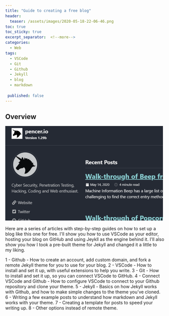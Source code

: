 ```yaml
---
title: "Guide to creating a free blog"
header:
  teaser: /assets/images/2020-05-18-22-06-46.png
toc: true
toc_sticky: true
excerpt_separator:  <!--more-->
categories:
  - Web
tags:
  - VSCode
  - Git
  - Github
  - Jekyll
  - blog
  - markdown
  
 published: false
---
```


## Overview

![website](/assets/images/2020-05-18-22-06-46.png)

Here are a series of articles with step-by-step guides on how to set up a blog like this one for free. I'll show you how to use VSCode as your editor, hosting your blog on GitHub and using Jeykll as the engine behind it. I'll also show you how I took a pre-built theme for Jekyll and changed it a little to my liking.

<!--more-->

1 - Github - How to create an account, add custom domain, and fork a remote Jekyll theme for you to use for your blog.
2 - VSCode - How to install and set it up, with useful extensions to help you write.
3 - Git - How to install and set it up, so you can connect VSCode to GitHub.
4 - Connect VSCode and Github - How to configure VSCode to connect to your Github repository and clone your theme.
5 - Jekyll - Basics on how Jekyll works with Github, and how to make simple changes to the theme you've cloned.
6 - Writing a few example posts to understand how markdown and Jekyll works with your theme.
7 - Creating a template for posts to speed your writing up.
8 - Other options instead of remote theme.
